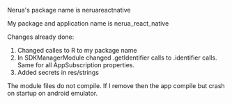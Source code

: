 Nerua's package name is neruareactnative

My package and application name is nerua_react_native

Changes already done:
<ol>
<li>Changed calles to R to my package name
<li>In SDKManagerModule changed .getIdentifier calls to .identifier calls. Same for all AppSubscription properties.
<li>Added secrets in res/strings
</ol>

The module files do not compile. If I remove then the app compile but crash on startup on android emulator.
